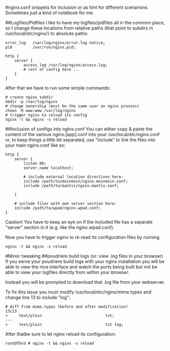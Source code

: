 #nginx.conf snippets
for inclusion or as hint for different scenarions. Sometimes just a kind of notebook for me.

##Logfiles/Pidfiles
I like to have my logfiles/pidfiles all in the common place, so I change these locations from relative paths (that point to subdirs in /usr/local/etc/nginx/) to absolute paths:

    error_log   /var/log/nginx/error.log notice;
    pid         /var/run/nginx.pid;
    
    http {
        server {
            access_log /var/log/nginx/access.log;
            # rest of config here ...
        }
    }

After that we have to run some simple commands:

    # create nginx subdir
    mkdir -p /var/log/nginx
    # change ownership (must be the same user as nginx process)
    chown -R www:www /var/log/nginx
    # trigger nginx to reload its config
    nginx -t && nginx -s reload

##Inclusion of configs into nginx.conf
You can either copy & paste the content of the various nginx.[app].conf into your /usr/local/etc/nginx.conf or, to keep things a little bit separated, use "include" to link the files into your main nginx.conf like so:

    http {
        server {
            listen 80;
            server_name localhost;
            
            # include external location directives here:
            include /path/to/moinmoin/nginx.moinmoin.conf;
            include /path/to/mantis/nginx.mantis.conf;
            
        }
        
        # include files with own server section here:
        include /path/to/wpad/nginx.wpad.conf;
    }
    
Caution! You have to keep an eye on if the included file has a separate "server" section in it (e.g. like the nginx.wpad.conf).

Now you have to trigger nginx to re-read its configuration files by running

    nginx -t && nginx -s reload

#Minor tweaking
##poudriere build logs (or: view .log files in your browser)
If you serve your poudriere build logs with your nginx installation you will be able to view the nice interface and watch the ports being built but not be able to view your logfiles directly from within your browser. 

Instead you will be prompted to download that .log file from your webserver.

To fix this issue you must modify /usr/local/etc/nginx/mime.types and change line 13 to include "log":

    # diff from mime.types (before and after modification)
    13c13
    <     text/plain                            txt;
    ---
    >     text/plain                            txt log;

After thatbe sure to let nginx reload its configuration:

    root@fbsd # nginx -t && nginx -s reload
